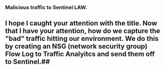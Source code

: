 ### Malicious traffic to Sentinel LAW. ###

## I hope I caught your attention with the title.  Now that I have your attention, how do we capture the "bad" traffic hitting our environment.  We do this by creating an NSG (network security group) Flow Log to Traffic Analyitcs and send them off to Sentinel.##



